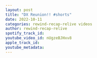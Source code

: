 ```yaml
---
layout: post
title: "DX Reunion!! #shorts"
date: 2022-10-11
categories: rewind-recap-relive videos
author: rewind-recap-relive
spotify_track_id: 
youtube_video_id: nUgzeBJHxv8
apple_track_id: 
youtube_metadata: 
---
```

